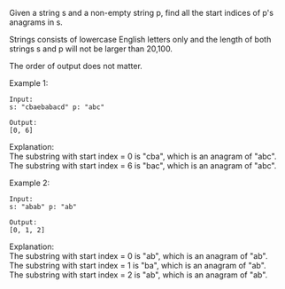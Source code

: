 Given a string s and a non-empty string p, find all the start indices of p's anagrams in s.

Strings consists of lowercase English letters only and the length of both strings s and p will not be larger than 20,100.

The order of output does not matter.

Example 1:
```
Input:
s: "cbaebabacd" p: "abc"

Output:
[0, 6]
```

Explanation:<br>
The substring with start index = 0 is "cba", which is an anagram of "abc".<br>
The substring with start index = 6 is "bac", which is an anagram of "abc".

Example 2:
```
Input:
s: "abab" p: "ab"

Output:
[0, 1, 2]
```

Explanation:<br>
The substring with start index = 0 is "ab", which is an anagram of "ab".<br>
The substring with start index = 1 is "ba", which is an anagram of "ab".<br>
The substring with start index = 2 is "ab", which is an anagram of "ab".
